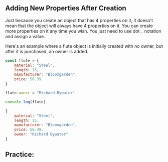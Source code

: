## Adding New Properties After Creation

Just because you create an object that has 4 properties on it, it doesn't mean that the object will always have 4 properties on it. You can create more properties on it any time you wish. You just need to use dot `.` notation and assign a value. 

Here's an example where a flute object is initially created with no owner, but after it is purchased, an owner is added.

```js
const flute = {
	material: "Steel",
	length: 15,
	manufacturer: "Bloomgarden",
	price: 56.39
}

flute.owner = "Richard Bywater"

console.log(flute)

{
	material: "Steel",
	length: 15,
	manufacturer: "Bloomgarden",
	price: 56.39,
	owner: "Richard Bywater"
}
```

## Practice: 
<!--stackedit_data:
eyJoaXN0b3J5IjpbNjQzNzE4NjQwLC0xMTA3Mjc5MDU1LDg4OD
YwMzc2NSwxOTA2NTUwNDI2XX0=
-->